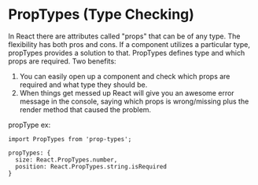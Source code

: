 # PropTypes (Type Checking)
In React there are attributes called "props" that can be of any type. The flexibility has both pros and cons. If a component utilizes a particular type, propTypes provides a solution to that. PropTypes defines type and which props are required. Two benefits: 
1. You can easily open up a component and check which props are required and what type they should be.
2. When things get messed up React will give you an awesome error message in the console, saying which props is wrong/missing plus the render method that caused the problem.

propType ex: 
```
import PropTypes from 'prop-types';

propTypes: {
  size: React.PropTypes.number,
  position: React.PropTypes.string.isRequired
}

```